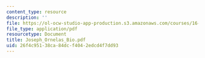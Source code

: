 ```yaml
---
content_type: resource
description: ''
file: https://ol-ocw-studio-app-production.s3.amazonaws.com/courses/16-885j-aircraft-systems-engineering-fall-2004/26f4c95138ca84dcf4042edcd4f7dd93_Joseph_Ornelas_Bio.pdf
file_type: application/pdf
resourcetype: Document
title: Joseph_Ornelas_Bio.pdf
uid: 26f4c951-38ca-84dc-f404-2edcd4f7dd93
---
```


